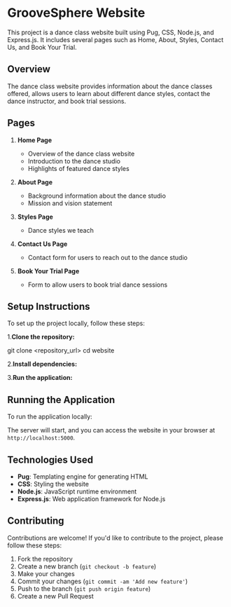# GrooveSphere Website

This project is a dance class website built using Pug, CSS, Node.js, and Express.js. It includes several pages such as Home, About, Styles, Contact Us, and Book Your Trial.

## Overview

The dance class website provides information about the dance classes offered, allows users to learn about different dance styles, contact the dance instructor, and book trial sessions.

## Pages

1. **Home Page**
   - Overview of the dance class website
   - Introduction to the dance studio
   - Highlights of featured dance styles

2. **About Page**
   - Background information about the dance studio
   - Mission and vision statement

3. **Styles Page**
   - Dance styles we teach

4. **Contact Us Page**
   - Contact form for users to reach out to the dance studio

5. **Book Your Trial Page**
   - Form to allow users to book trial dance sessions

## Setup Instructions

To set up the project locally, follow these steps:

1.**Clone the repository:**

git clone <repository_url>
cd website

2.**Install dependencies:**

3.**Run the application:**

## Running the Application

To run the application locally:

The server will start, and you can access the website in your browser at `http://localhost:5000`.

## Technologies Used

- **Pug**: Templating engine for generating HTML
- **CSS**: Styling the website
- **Node.js**: JavaScript runtime environment
- **Express.js**: Web application framework for Node.js

## Contributing

Contributions are welcome! If you'd like to contribute to the project, please follow these steps:

1. Fork the repository
2. Create a new branch (`git checkout -b feature`)
3. Make your changes
4. Commit your changes (`git commit -am 'Add new feature'`)
5. Push to the branch (`git push origin feature`)
6. Create a new Pull Request

